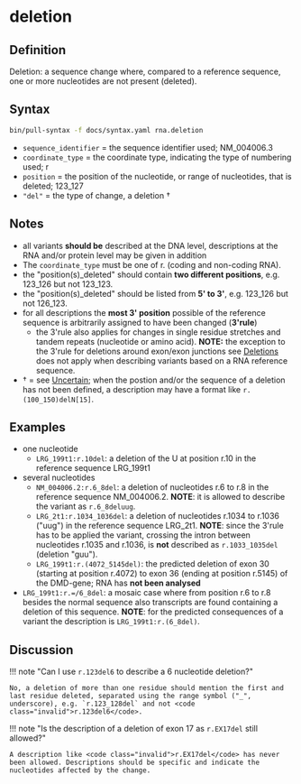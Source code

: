 # deletion

## Definition

Deletion: a sequence change where, compared to a reference sequence, one or more nucleotides are not present (deleted).

## Syntax

```sh exec="true"
bin/pull-syntax -f docs/syntax.yaml rna.deletion
```

- <code>sequence_identifier</code> = the sequence identifier used; NM_004006.3
- <code>coordinate_type</code> = the coordinate type, indicating the type of numbering used; r
- <code>position</code> = the position of the nucleotide, or range of nucleotides, that is deleted; 123_127
- <code>"del"</code> = the type of change, a deletion †

## Notes

- all variants **should be** described at the DNA level, descriptions at the RNA and/or protein level may be given in addition
- The `coordinate_type` must be one of r. (coding and non-coding RNA).
- the "position(s)\_deleted" should contain **two different positions**, e.g. 123_126 but not 123_123.
- the "position(s)\_deleted" should be listed from **5' to 3'**, e.g. 123_126 but not 126_123.
- for all descriptions the **most 3' position** possible of the reference sequence is arbitrarily assigned to have been changed (**3'rule**)
  - the 3'rule also applies for changes in single residue stretches and tandem repeats (nucleotide or amino acid). **NOTE:** the exception to the 3'rule for deletions around exon/exon junctions see [Deletions](../DNA/deletion.md) does not apply when describing variants based on a RNA reference sequence.
- † = see [Uncertain](../uncertain.md); when the postion and/or the sequence of a deletion has not been defined, a description may have a format like `r.(100_150)delN[15]`.

## Examples

- one nucleotide
  - `LRG_199t1:r.10del`: a deletion of the U at position r.10 in the reference sequence LRG_199t1
- several nucleotides
  - `NM_004006.2:r.6_8del`: a deletion of nucleotides r.6 to r.8 in the reference sequence NM_004006.2. **NOTE**: it is allowed to describe the variant as <code class="invalid">r.6_8deluug</code>.
  - `LRG_2t1:r.1034_1036del`: a deletion of nucleotides r.1034 to r.1036 ("uug") in the reference sequence LRG_2t1. **NOTE**: since the 3'rule has to be applied the variant, crossing the intron between nucleotides r.1035 and r.1036, is **not** described as <code class="invalid">r.1033_1035del</code> (deletion "guu").
  - `LRG_199t1:r.(4072_5145del)`: the predicted deletion of exon 30 (starting at position r.4072) to exon 36 (ending at position r.5145) of the DMD-gene; RNA has **not been analysed**
- `LRG_199t1:r.=/6_8del`: a mosaic case where from position r.6 to r.8 besides the normal sequence also transcripts are found containing a deletion of this sequence. **NOTE**: for the predicted consequences of a variant the description is `LRG_199t1:r.(6_8del)`.

## Discussion

!!! note "Can I use <code class="invalid">r.123del6</code> to describe a 6 nucleotide deletion?"

    No, a deletion of more than one residue should mention the first and last residue deleted, separated using the range symbol ("_", underscore), e.g. `r.123_128del` and not <code class="invalid">r.123del6</code>.

!!! note "Is the description of a deletion of exon 17 as <code class="invalid">r.EX17del</code> still allowed?"

    A description like <code class="invalid">r.EX17del</code> has never been allowed. Descriptions should be specific and indicate the nucleotides affected by the change.
